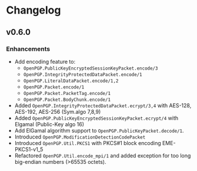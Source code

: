 # Changelog

## v0.6.0

### Enhancements

* Add encoding feature to:
  * `OpenPGP.PublicKeyEncryptedSessionKeyPacket.encode/3`
  * `OpenPGP.IntegrityProtectedDataPacket.encode/1`
  * `OpenPGP.LiteralDataPacket.encode/1,2`
  * `OpenPGP.Packet.encode/1`
  * `OpenPGP.Packet.PacketTag.encode/1`
  * `OpenPGP.Packet.BodyChunk.encode/1`
* Added `OpenPGP.IntegrityProtectedDataPacket.ecrypt/3,4` with AES-128, AES-192, AES-256 (Sym.algo 7,8,9)
* Added `OpenPGP.PublicKeyEncryptedSessionKeyPacket.ecrypt/4` with Elgamal (Public-Key algo 16)
* Add ElGamal algorithm support to `OpenPGP.PublicKeyPacket.decode/1`.
* Introduced `OpenPGP.ModificationDetectionCodePacket`
* Introduced `OpenPGP.Util.PKCS1` with PKCS#1 block encoding EME-PKCS1-v1_5
* Refactored `OpenPGP.Util.encode_mpi/1` and added exception for too long big-endian numbers (>65535 octets).
